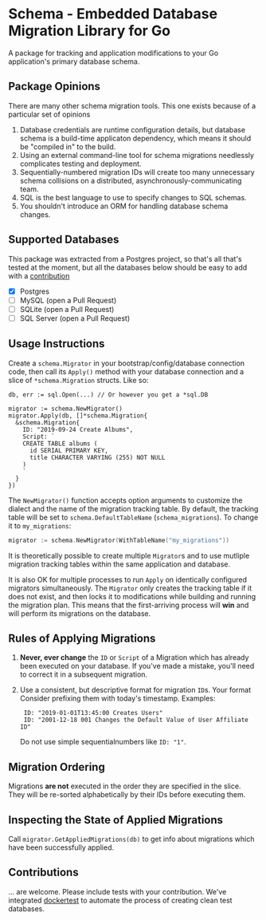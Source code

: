 # Schema - Embedded Database Migration Library for Go

A package for tracking and application modifications to your Go application's
primary database schema.

## Package Opinions

There are many other schema migration tools. This one exists because of a
particular set of opinions

1. Database credentials are runtime configuration details, but database
schema is a build-time applicaton dependency, which means it should be
"compiled in" to the build.
2. Using an external command-line tool for schema migrations needlessly
complicates testing and deployment.
3. Sequentially-numbered migration IDs will create too many unnecessary
schema collisions on a distributed, asynchronously-communicating team.
4. SQL is the best language to use to specify changes to SQL schemas.
5. You shouldn't introduce an ORM for handling database schema changes.

## Supported Databases

This package was extracted from a Postgres project, so that's all that's
tested at the moment, but all the databases below should be easy to add
with a [contribution](#contributions)

- [x] Postgres
- [ ] MySQL (open a Pull Request)
- [ ] SQLite (open a Pull Request)
- [ ] SQL Server (open a Pull Request)

## Usage Instructions

Create a `schema.Migrator` in your bootstrap/config/database connection code,
then call its `Apply()` method with your database connection and a slice of
`*schema.Migration` structs. Like so:

    db, err := sql.Open(...) // Or however you get a *sql.DB

    migrator := schema.NewMigrator()
    migrator.Apply(db, []*schema.Migration{
      &schema.Migration{
        ID: "2019-09-24 Create Albums",
        Script: `
        CREATE TABLE albums (
          id SERIAL PRIMARY KEY,
          title CHARACTER VARYING (255) NOT NULL
        )
        `
      }
    })

The `NewMigrator()` function accepts option arguments to customize the dialect
and the name of the migration tracking table. By default, the tracking table
will be set to `schema.DefaultTableName` (`schema_migrations`). To change it
to `my_migrations`:

```go
migrator := schema.NewMigrator(WithTableName("my_migrations"))
```

It is theoretically possible to create multiple `Migrator`s and to use mutliple
migration tracking tables within the same application and database.

It is also OK for multiple processes to run `Apply` on identically configured
migrators simultaneously. The `Migrator` only creates the tracking table if it
does not exist, and then locks it to modifications while building and running
the migration plan. This means that the first-arriving process will **win** and
will perform its migrations on the database.

## Rules of Applying Migrations

1. **Never, ever change** the `ID` or `Script` of a Migration which has already
been executed on your database. If you've made a mistake, you'll need to correct
it in a subsequent migration.
2. Use a consistent, but descriptive format for migration `ID`s. Your format
Consider
prefixing them with today's timestamp. Examples:

        ID: "2019-01-01T13:45:00 Creates Users"
        ID: "2001-12-18 001 Changes the Default Value of User Affiliate ID"

    Do not use simple sequentialnumbers like `ID: "1"`.

## Migration Ordering

Migrations **are not** executed in the order they are specified in the slice.
They will be re-sorted alphabetically by their IDs before executing them.

## Inspecting the State of Applied Migrations

Call `migrator.GetAppliedMigrations(db)` to get info about migrations which
have been successfully applied.

## Contributions

... are welcome. Please include tests with your contribution. We've integrated
[dockertest](https://github.com/ory/dockertest) to automate the process of
creating clean test databases.
